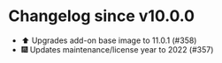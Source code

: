 # Changelog since v10.0.0
- ⬆️ Upgrades add-on base image to 11.0.1 (#358) 
- 🎆 Updates maintenance/license year to 2022 (#357) 
